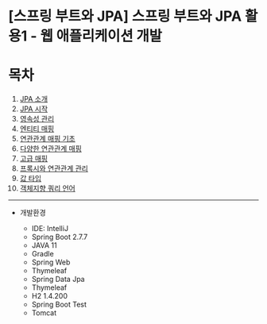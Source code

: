 # [스프링 부트와 JPA] 스프링 부트와 JPA 활용1 - 웹 애플리케이션 개발

# 목차  
1. [JPA 소개](1.%20JDBC%20이해.md)
2. [JPA 시작](2.%20커넥션풀과%20데이터소스%20이해.md)
3. [영속성 관리](3.%20트랜잭션%20이해.md)
4. [엔티티 매핑](04.%20엔티티%20매핑.md)
5. [연관관계 매핑 기초](05.%20연관관계%20매핑%20기초.md)
6. [다양한 연관관계 매핑](06.%20다양한%20연관관계%20매핑.md)
7. [고급 매핑]()
8. [프록시와 연관관계 관리]()
9. [값 타입]()
10. [객체지향 쿼리 언어]()

----
* 개발환경

  * IDE: IntelliJ
  * Spring Boot 2.7.7
  * JAVA 11
  * Gradle
  * Spring Web 
  * Thymeleaf
  * Spring Data Jpa
  * Thymeleaf
  * H2 1.4.200
  * Spring Boot Test
  * Tomcat
